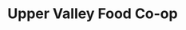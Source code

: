 ---
title: "Upper Valley Food Co-op"
url: /white-river-junction/upper-valley-food-co-op/
shop: Supermarkt
---